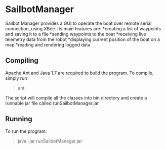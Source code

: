 SailbotManager
==============

Sailbot Manager provides a GUI to operate the boat over remote serial connection, using XBee.
Its main features are:
*creating a list of waypoints and saving it to a file
*sending waypoints to the boat
*receiving live telemetry data from the robot
*displaying current position of the boat on a map
*reading and rendering logged data


## Compiling

Apache Ant and Java 1.7 are required to build the program.
To compile, simply run

>ant

The script will compile all the classes into bin directory and create 
a runnable jar file called runSailbotManager.jar

## Running

To run the program:

> java -jar runSailbotManager.jar